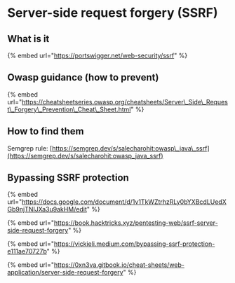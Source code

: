 # Server-side request forgery \(SSRF\)

## What is it

{% embed url="https://portswigger.net/web-security/ssrf" %}

## Owasp guidance \(how to prevent\)

{% embed url="https://cheatsheetseries.owasp.org/cheatsheets/Server\_Side\_Request\_Forgery\_Prevention\_Cheat\_Sheet.html" %}

## How to find them

Semgrep rule: [https://semgrep.dev/s/salecharohit:owasp\_java\_ssrf](https://semgrep.dev/s/salecharohit:owasp_java_ssrf) 

## Bypassing SSRF protection

{% embed url="https://docs.google.com/document/d/1v1TkWZtrhzRLy0bYXBcdLUedXGb9njTNIJXa3u9akHM/edit" %}

{% embed url="https://book.hacktricks.xyz/pentesting-web/ssrf-server-side-request-forgery" %}

{% embed url="https://vickieli.medium.com/bypassing-ssrf-protection-e111ae70727b" %}

{% embed url="https://0xn3va.gitbook.io/cheat-sheets/web-application/server-side-request-forgery" %}



